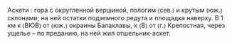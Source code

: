 ---
---

Аскети
: гора с округленной вершиной, пологим ⦅сев.⦆ и крутым ⦅юж.⦆ склонами; на ней остатки подземного редута и площадка наверху. В 1 км к ⦅ВЮВ⦆ от ⦅юж.⦆ окраины Балаклавы, к ⦅В⦆ от ⦅г.⦆ Крепостная, через ущелье – по преданию, на ней жил отшельник-аскет. 
